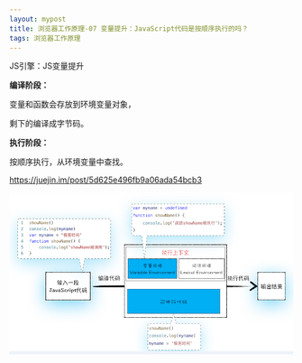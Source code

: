 ```yaml
---
layout: mypost
title: 浏览器工作原理-07 变量提升：JavaScript代码是按顺序执行的吗？
tags: 浏览器工作原理
---
```


JS引擎：JS变量提升



**编译阶段：**

变量和函数会存放到环境变量对象，

剩下的编译成字节码。



**执行阶段：**

按顺序执行，从环境变量中查找。



https://juejin.im/post/5d625e496fb9a06ada54bcb3



![](https://raw.githubusercontent.com/Daotin/pic/master/img/20190912174856.png)

